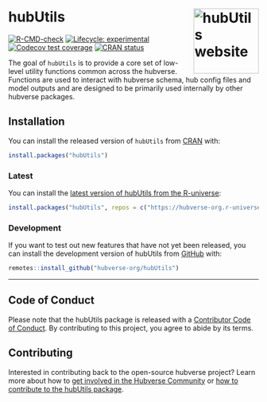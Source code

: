 
<!-- README.md is generated from README.Rmd. Please edit that file -->

# hubUtils <a href="https://hubverse-org.github.io/hubUtils/"><img src="man/figures/logo.png" align="right" height="131" alt="hubUtils website" /></a>

<!-- badges: start -->

[![R-CMD-check](https://github.com/hubverse-org/hubUtils/actions/workflows/R-CMD-check.yaml/badge.svg)](https://github.com/hubverse-org/hubUtils/actions/workflows/R-CMD-check.yaml)
[![Lifecycle:
experimental](https://img.shields.io/badge/lifecycle-experimental-orange.svg)](https://lifecycle.r-lib.org/articles/stages.html#experimental)
[![Codecov test
coverage](https://codecov.io/gh/hubverse-org/hubUtils/branch/main/graph/badge.svg)](https://app.codecov.io/gh/hubverse-org/hubUtils?branch=main)
[![CRAN
status](https://www.r-pkg.org/badges/version/hubUtils)](https://CRAN.R-project.org/package=hubUtils)

<!-- badges: end -->

The goal of `hubUtils` is to provide a core set of low-level utility
functions common across the hubverse. Functions are used to interact
with hubverse schema, hub config files and model outputs and are
designed to be primarily used internally by other hubverse packages.

## Installation

You can install the released version of `hubUtils` from
[CRAN](https://CRAN.R-project.org) with:

``` r
install.packages("hubUtils")
```

### Latest

You can install the [latest version of hubUtils from the
R-universe](https://hubverse-org.r-universe.dev/hubUtils):

``` r
install.packages("hubUtils", repos = c("https://hubverse-org.r-universe.dev", "https://cloud.r-project.org"))
```

### Development

If you want to test out new features that have not yet been released,
you can install the development version of hubUtils from
[GitHub](https://github.com/) with:

``` r
remotes::install_github("hubverse-org/hubUtils")
```

------------------------------------------------------------------------

## Code of Conduct

Please note that the hubUtils package is released with a [Contributor
Code of
Conduct](https://hubverse-org.github.io/hubUtils/CODE_OF_CONDUCT.html).
By contributing to this project, you agree to abide by its terms.

## Contributing

Interested in contributing back to the open-source hubverse project?
Learn more about how to [get involved in the Hubverse
Community](https://hubverse.io/en/latest/overview/contribute.html) or
[how to contribute to the hubUtils
package](https://hubverse-org.github.io/hubUtils/CONTRIBUTING.html).
